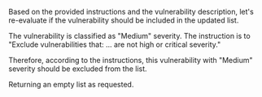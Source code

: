 Based on the provided instructions and the vulnerability description, let's re-evaluate if the vulnerability should be included in the updated list.

The vulnerability is classified as "Medium" severity. The instruction is to "Exclude vulnerabilities that: ... are not high or critical severity."

Therefore, according to the instructions, this vulnerability with "Medium" severity should be excluded from the list.

Returning an empty list as requested.

```markdown